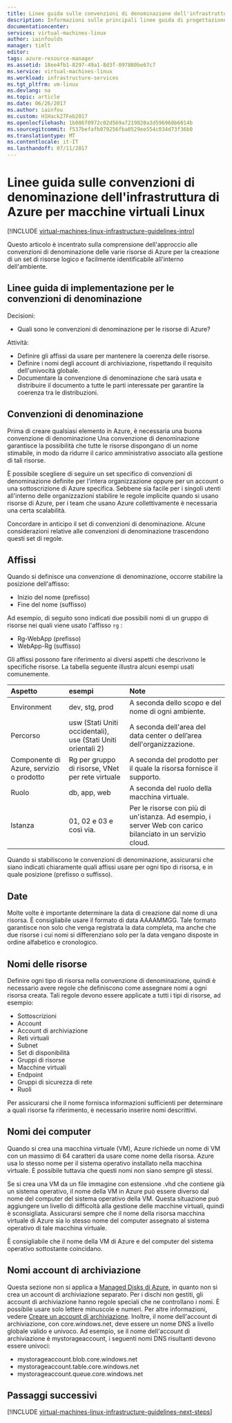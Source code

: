 ```yaml
---
title: Linee guida sulle convenzioni di denominazione dell'infrastruttura di Azure - Linux | Microsoft Docs
description: Informazioni sulle principali linee guida di progettazione e implementazione per la denominazione nei servizi di infrastruttura di Azure.
documentationcenter: 
services: virtual-machines-linux
author: iainfoulds
manager: timlt
editor: 
tags: azure-resource-manager
ms.assetid: 18ee4fb1-8297-49a1-8d3f-097880be67c7
ms.service: virtual-machines-linux
ms.workload: infrastructure-services
ms.tgt_pltfrm: vm-linux
ms.devlang: na
ms.topic: article
ms.date: 06/26/2017
ms.author: iainfou
ms.custom: H1Hack27Feb2017
ms.openlocfilehash: 1b086f0972c02d569a7219820a3d596960b6014b
ms.sourcegitcommit: f537befafb079256fba0529ee554c034d73f36b0
ms.translationtype: MT
ms.contentlocale: it-IT
ms.lasthandoff: 07/11/2017
---
```

# <a name="azure-infrastructure-naming-guidelines-for-linux-vms"></a>Linee guida sulle convenzioni di denominazione dell'infrastruttura di Azure per macchine virtuali Linux 

[!INCLUDE [virtual-machines-linux-infrastructure-guidelines-intro](../../../includes/virtual-machines-linux-infrastructure-guidelines-intro.md)]

Questo articolo è incentrato sulla comprensione dell'approccio alle convenzioni di denominazione delle varie risorse di Azure per la creazione di un set di risorse logico e facilmente identificabile all'interno dell'ambiente.

## <a name="implementation-guidelines-for-naming-conventions"></a>Linee guida di implementazione per le convenzioni di denominazione
Decisioni:

* Quali sono le convenzioni di denominazione per le risorse di Azure?

Attività:

* Definire gli affissi da usare per mantenere la coerenza delle risorse.
* Definire i nomi degli account di archiviazione, rispettando il requisito dell'univocità globale.
* Documentare la convenzione di denominazione che sarà usata e distribuire il documento a tutte le parti interessate per garantire la coerenza tra le distribuzioni.

## <a name="naming-conventions"></a>Convenzioni di denominazione
Prima di creare qualsiasi elemento in Azure, è necessaria una buona convenzione di denominazione Una convenzione di denominazione garantisce la possibilità che tutte le risorse dispongano di un nome stimabile, in modo da ridurre il carico amministrativo associato alla gestione di tali risorse.

È possibile scegliere di seguire un set specifico di convenzioni di denominazione definite per l'intera organizzazione oppure per un account o una sottoscrizione di Azure specifica. Sebbene sia facile per i singoli utenti all'interno delle organizzazioni stabilire le regole implicite quando si usano risorse di Azure, per i team che usano Azure collettivamente è necessaria una certa scalabilità.

Concordare in anticipo il set di convenzioni di denominazione. Alcune considerazioni relative alle convenzioni di denominazione trascendono questi set di regole.

## <a name="affixes"></a>Affissi
Quando si definisce una convenzione di denominazione, occorre stabilire la posizione dell'affisso:

* Inizio del nome (prefisso)
* Fine del nome (suffisso)

Ad esempio, di seguito sono indicati due possibili nomi di un gruppo di risorse nei quali viene usato l'affisso `rg` :

* Rg-WebApp (prefisso)
* WebApp-Rg (suffisso)

Gli affissi possono fare riferimento ai diversi aspetti che descrivono le specifiche risorse. La tabella seguente illustra alcuni esempi usati comunemente.

| Aspetto | esempi | Note |
|:--- |:--- |:--- |
| Environment |dev, stg, prod |A seconda dello scopo e del nome di ogni ambiente. |
| Percorso |usw (Stati Uniti occidentali), use (Stati Uniti orientali 2) |A seconda dell'area del data center o dell’area dell'organizzazione. |
| Componente di Azure, servizio o prodotto |Rg per gruppo di risorse, VNet per rete virtuale |A seconda del prodotto per il quale la risorsa fornisce il supporto. |
| Ruolo |db, app, web |A seconda del ruolo della macchina virtuale. |
| Istanza |01, 02 e 03 e così via. |Per le risorse con più di un'istanza. Ad esempio, i server Web con carico bilanciato in un servizio cloud. |

Quando si stabiliscono le convenzioni di denominazione, assicurarsi che siano indicati chiaramente quali affissi usare per ogni tipo di risorsa, e in quale posizione (prefisso o suffisso).

## <a name="dates"></a>Date
Molte volte è importante determinare la data di creazione dal nome di una risorsa. È consigliabile usare il formato di data AAAAMMGG. Tale formato garantisce non solo che venga registrata la data completa, ma anche che due risorse i cui nomi si differenziano solo per la data vengano disposte in ordine alfabetico e cronologico.

## <a name="naming-resources"></a>Nomi delle risorse
Definire ogni tipo di risorsa nella convenzione di denominazione, quindi è necessario avere regole che definiscono come assegnare nomi a ogni risorsa creata. Tali regole devono essere applicate a tutti i tipi di risorse, ad esempio:

* Sottoscrizioni
* Account
* Account di archiviazione
* Reti virtuali
* Subnet
* Set di disponibilità
* Gruppi di risorse
* Macchine virtuali
* Endpoint
* Gruppi di sicurezza di rete
* Ruoli

Per assicurarsi che il nome fornisca informazioni sufficienti per determinare a quali risorse fa riferimento, è necessario inserire nomi descrittivi.

## <a name="computer-names"></a>Nomi dei computer
Quando si crea una macchina virtuale (VM), Azure richiede un nome di VM con un massimo di 64 caratteri da usare come nome della risorsa. Azure usa lo stesso nome per il sistema operativo installato nella macchina virtuale. È possibile tuttavia che questi nomi non siano sempre gli stessi.

Se si crea una VM da un file immagine con estensione .vhd che contiene già un sistema operativo, il nome della VM in Azure può essere diverso dal nome del computer del sistema operativo della VM. Questa situazione può aggiungere un livello di difficoltà alla gestione delle macchine virtuali, quindi è sconsigliata. Assicurarsi sempre che il nome della risorsa macchina virtuale di Azure sia lo stesso nome del computer assegnato al sistema operativo di tale macchina virtuale.

È consigliabile che il nome della VM di Azure e del computer del sistema operativo sottostante coincidano.

## <a name="storage-account-names"></a>Nomi account di archiviazione
Questa sezione non si applica a [Managed Disks di Azure](../../storage/storage-managed-disks-overview.md?toc=%2fazure%2fvirtual-machines%2flinux%2ftoc.json), in quanto non si crea un account di archiviazione separato. Per i dischi non gestiti, gli account di archiviazione hanno regole speciali che ne controllano i nomi. È possibile usare solo lettere minuscole e numeri. Per altre informazioni, vedere [Creare un account di archiviazione](../../storage/storage-create-storage-account.md#create-a-storage-account). Inoltre, il nome dell'account di archiviazione, con core.windows.net, deve essere un nome DNS a livello globale valido e univoco. Ad esempio, se il nome dell'account di archiviazione è mystorageaccount, i seguenti nomi DNS risultanti devono essere univoci:

* mystorageaccount.blob.core.windows.net
* mystorageaccount.table.core.windows.net
* mystorageaccount.queue.core.windows.net

## <a name="next-steps"></a>Passaggi successivi
[!INCLUDE [virtual-machines-linux-infrastructure-guidelines-next-steps](../../../includes/virtual-machines-linux-infrastructure-guidelines-next-steps.md)]

